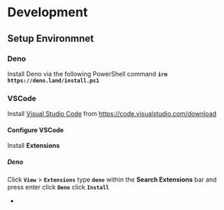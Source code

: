 # Development
## Setup Environmnet
### Deno
Install Deno via the following PowerShell command **`irm https://deno.land/install.ps1`**
### VSCode
Install [Visual Studio Code](https://code.visualstudio.com/download) from https://code.visualstudio.com/download
#### Configure VSCode
Install **Extensions**
##### Deno
Click **`View`** > **`Extensions`**
  type **`deno`** within the **Search Extensions** bar and press enter
  click **`Deno`**
  click **`Install`**
    
* 


